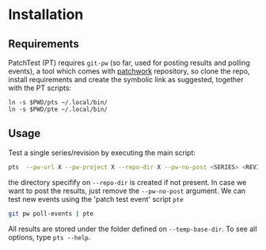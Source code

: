 Installation
============

Requirements
------------

PatchTest (PT) requires `git-pw` (so far, used for posting results and polling
events), a tool which comes with [patchwork][pw] repository, so clone the repo, install requirements and create the symbolic
link as suggested, together with the PT scripts:

```
ln -s $PWD/pts ~/.local/bin/
ln -s $PWD/pte ~/.local/bin/
```

Usage
-----

Test a single series/revision by executing the main script:

```bash
pts  --pw-url X --pw-project X --repo-dir X --pw-no-post <SERIES> <REVISION>
```

the directory specifify on `--repo-dir` is created if not present. In case we want to post the results,
just remove the `--pw-no-post` argument. We can test new events using the 'patch test event' script `pte`

```bash
git pw poll-events | pte
```

All results are stored under the folder defined on `--temp-base-dir`. To see
all options, type `pts --help`.

[pw]: https://github.com/dlespiau/patchwork "PW repo, maintained by D. Lespiau"
